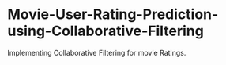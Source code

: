 # Movie-User-Rating-Prediction-using-Collaborative-Filtering
Implementing Collaborative Filtering for movie Ratings.
